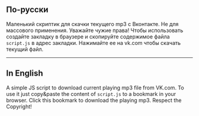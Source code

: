 ## По-русски
Маленький скриптик для скачки текущего mp3 с Вконтакте. Не для массового применения. Уважайте чужие права!
Чтобы использовать создайте закладку в браузере и скопируйте содержимое файла `script.js` в адрес закладки. Нажимайте ее на vk.com чтобы скачать текущий файл. 

--------------------
## In English
A simple JS script to download current playing mp3 file from VK.com.
To use it just copy&paste the content of `script.js` to a bookmark in your browser. Click this bookmark to download the playing mp3.
Respect the Copyright!

